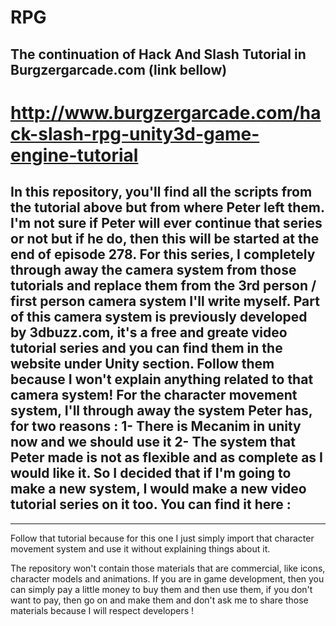 RPG
===

The continuation of Hack And Slash Tutorial in Burgzergarcade.com (link bellow)
---------------------------------------------------------------------------------
http://www.burgzergarcade.com/hack-slash-rpg-unity3d-game-engine-tutorial
=================================================================================

In this repository, you'll find all the scripts from the tutorial above but from where Peter left them. I'm not sure if Peter will ever continue that series or not but if he do, then this will be started at the end of episode 278.
For this series, I completely through away the camera system from those tutorials and replace them from the 3rd person / first person camera system I'll write myself. Part of this camera system is previously developed by 3dbuzz.com, it's a free and greate video tutorial series and you can find them in the website under Unity section. Follow them because I won't explain anything related to that camera system!
For the character movement system, I'll through away the system Peter has, for two reasons :
1- There is Mecanim in unity now and we should use it
2- The system that Peter made is not as flexible and as complete as I would like it.
So I decided that if I'm going to make a new system, I would make a new video tutorial series on it too. You can find it here :
-----------------------

-----------------------
Follow that tutorial because for this one I just simply import that character movement system and use it without explaining things about it.

The repository won't contain those materials that are commercial, like icons, character models and animations. If you are in game development, then you can simply pay a little money to buy them and then use them, if you don't want to pay, then go on and make them and don't ask me to share those materials because I will respect developers !
